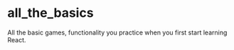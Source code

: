 # all_the_basics
All the basic games, functionality you practice when you first start learning React.
